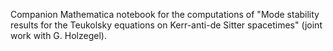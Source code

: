 Companion Mathematica notebook for the computations of "Mode stability results for the Teukolsky equations on Kerr-anti-de Sitter spacetimes" (joint work with G. Holzegel).

